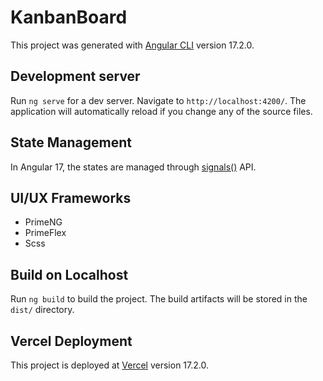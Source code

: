 # KanbanBoard

This project was generated with [Angular CLI](https://github.com/angular/angular-cli) version 17.2.0.

## Development server

Run `ng serve` for a dev server. Navigate to `http://localhost:4200/`. The application will automatically reload if you change any of the source files.


## State Management
In Angular 17, the states are managed through [signals()](https://angular.dev/guide/signals) API.



## UI/UX Frameworks
- PrimeNG
- PrimeFlex
- Scss


## Build on Localhost

Run `ng build` to build the project. The build artifacts will be stored in the `dist/` directory.

## Vercel Deployment
This project is deployed at [Vercel](https://kanban-board-benify.vercel.app/) version 17.2.0.
